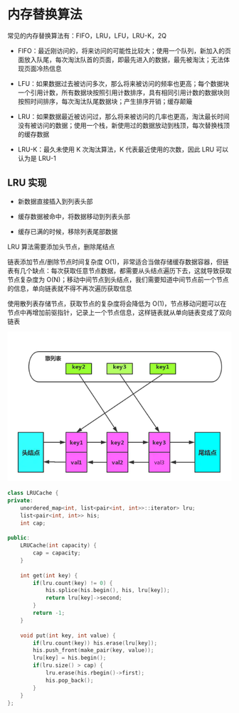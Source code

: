 # 内存替换算法

常见的内存替换算法有：FIFO，LRU，LFU，LRU-K，2Q

- FIFO：最近刚访问的，将来访问的可能性比较大；使用一个队列，新加入的页面放入队尾，每次淘汰队首的页面，即最先进入的数据，最先被淘汰；无法体现页面冷热信息

- LFU：如果数据过去被访问多次，那么将来被访问的频率也更高；每个数据块一个引用计数，所有数据块按照引用计数排序，具有相同引用计数的数据块则按照时间排序，每次淘汰队尾数据块；产生排序开销；缓存颠簸

- LRU：如果数据最近被访问过，那么将来被访问的几率也更高，淘汰最长时间没有被访问的数据；使用一个栈，新使用过的数据放动到栈顶，每次替换栈顶的缓存数据

- LRU-K：最久未使用 K 次淘汰算法，K 代表最近使用的次数，因此 LRU 可以认为是 LRU-1

## LRU 实现

- 新数据直接插入到列表头部

- 缓存数据被命中，将数据移动到列表头部

- 缓存已满的时候，移除列表尾部数据

LRU 算法需要添加头节点，删除尾结点

链表添加节点/删除节点时间复杂度 O(1)，非常适合当做存储缓存数据容器，但链表有几个缺点：每次获取任意节点数据，都需要从头结点遍历下去，这就导致获取节点复杂度为 O(N)；移动中间节点到头结点，我们需要知道中间节点前一个节点的信息，单向链表就不得不再次遍历获取信息

使用散列表存储节点，获取节点的复杂度将会降低为 O(1)，节点移动问题可以在节点中再增加前驱指针，记录上一个节点信息，这样链表就从单向链表变成了双向链表

![](../../Picture/Linux/memory/replace/01.png)

```cpp
class LRUCache {
private:
    unordered_map<int, list<pair<int, int>>::iterator> lru;
    list<pair<int, int>> his;
    int cap;
    
public:
    LRUCache(int capacity) {
        cap = capacity;
    }
    
    int get(int key) {
        if(lru.count(key) != 0) {
            his.splice(his.begin(), his, lru[key]);
            return lru[key]->second;
        }
        return -1;
    }
    
    void put(int key, int value) {
        if(lru.count(key)) his.erase(lru[key]);
        his.push_front(make_pair(key, value));
        lru[key] = his.begin();
        if(lru.size() > cap) {
            lru.erase(his.rbegin()->first);
            his.pop_back();
        }
    }
};
```